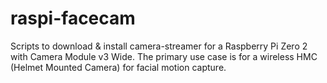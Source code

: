 # raspi-facecam
Scripts to download &amp; install camera-streamer for a Raspberry Pi Zero 2 with Camera Module v3 Wide. The primary use case is for a wireless HMC (Helmet Mounted Camera) for facial motion capture.
